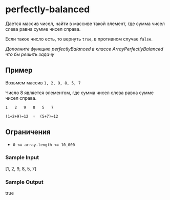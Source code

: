 # perfectly-balanced
Дается массив чисел, найти в массиве такой элемент, где сумма чисел слева равна сумме чисел справа.

Если такое число есть, то вернуть ```true```, в противном случае ```false```.

_Дополните функцию perfectlyBalanced в классе ArrayPerfectlyBalanced что бы решить задачу_

## Пример
Возьмем массив ```1, 2, 9, 8, 5, 7```

Число 8 является элементом, где сумма чисел слева равна сумме чисел справа.

```
1   2   9   8   5   7

(1+2+9)=12  ↑  (5+7)=12
```

## Ограничения
* ```0 <= array.length <= 10_000```

### Sample Input
[1, 2, 9, 8, 5, 7]

### Sample Output
true